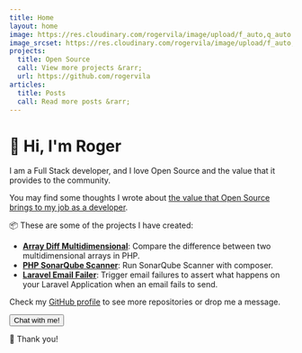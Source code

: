 ```yaml
---
title: Home
layout: home
image: https://res.cloudinary.com/rogervila/image/upload/f_auto,q_auto:best,w_128,h_128,c_fill,g_face,dpr_auto,r_max/roger-vila-camon
image_srcset: https://res.cloudinary.com/rogervila/image/upload/f_auto,q_auto:best,w_256,h_256,c_fill,g_face,dpr_auto,r_max/roger-vila-camon 2x
projects:
  title: Open Source
  call: View more projects &rarr;
  url: https://github.com/rogervila
articles:
  title: Posts
  call: Read more posts &rarr;
---
```


# 👋 Hi, I'm Roger

I am a Full Stack developer, and I love Open Source and the value that it provides to the community.

You may find some thoughts I wrote about [the value that Open Source brings to my job as a developer](https://rogervila.medium.com/the-value-that-open-source-provides-to-my-job-298ea0a2d185).

📦  These are some of the projects I have created:

- **[Array Diff Multidimensional](https://github.com/rogervila/array-diff-multidimensional)**: Compare the difference between two multidimensional arrays in PHP.
- **[PHP SonarQube Scanner](https://github.com/rogervila/php-sonarqube-scanner)**: Run SonarQube Scanner with composer.
- **[Laravel Email Failer](https://github.com/rogervila/laravel-email-failer)**: Trigger email failures to assert what happens on your Laravel Application when an email fails to send.

Check my [GitHub profile](https://github.com/rogervila) to see more repositories or drop me a message.

<button class="button is-primary" onclick="Chatra('openChat', true)">Chat with me!</button>

🙌 Thank you!





